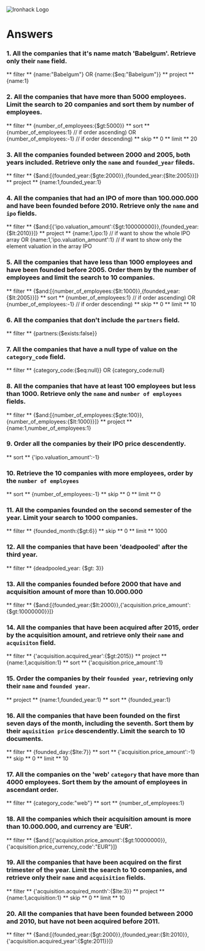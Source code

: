 ![Ironhack Logo](https://i.imgur.com/1QgrNNw.png)

# Answers

### 1. All the companies that it's name match 'Babelgum'. Retrieve only their `name` field.
** filter **    {name:"Babelgum"}
        OR      {name:{$eq:"Babelgum"}}
** project **   {name:1}

### 2. All the companies that have more than 5000 employees. Limit the search to 20 companies and sort them by **number of employees**.
** filter **    {number_of_employees:{$gt:5000}}
** sort **      {number_of_employees:1}         // if order ascending)
        OR      {number_of_employees:-1}        // if order descending)
** skip **      0
** limit **     20

### 3. All the companies founded between 2000 and 2005, both years included. Retrieve only the `name` and `founded_year` fileds.
** filter **    {$and:[{founded_year:{$gte:2000}},{founded_year:{$lte:2005}}]}
** project **   {name:1,founded_year:1}

### 4. All the companies that had an IPO of more than 100.000.000 and have been founded before 2010. Retrieve only the `name` and `ipo` fields.
** filter **    {$and:[{'ipo.valuation_amount':{$gt:100000000}},{founded_year:{$lt:2010}}]}
** project **   {name:1,ipo:1}                      // if want to show the whole IPO array
        OR      {name:1,'ipo.valuation_amount':1}   // if want to show only the element valuation in the array IPO

### 5. All the companies that have less than 1000 employees and have been founded before 2005. Order them by the number of employees and limit the search to 10 companies.
** filter **    {$and:[{number_of_employees:{$lt:1000}},{founded_year:{$lt:2005}}]}
** sort **      {number_of_employees:1}         // if order ascending)
        OR      {number_of_employees:-1}        // if order descending)
** skip **      0
** limit **     10

### 6. All the companies that don't include the `partners` field.
** filter **    {partners:{$exists:false}}

### 7. All the companies that have a null type of value on the `category_code` field.
** filter **    {category_code:{$eq:null}}
        OR      {category_code:null}

### 8. All the companies that have at least 100 employees but less than 1000. Retrieve only the `name` and `number of employees` fields.
** filter **    {$and:[{number_of_employees:{$gte:100}},{number_of_employees:{$lt:1000}}]}
** project **   {name:1,number_of_employees:1}

### 9. Order all the companies by their IPO price descendently.
** sort **      {'ipo.valuation_amount':-1}

### 10. Retrieve the 10 companies with more employees, order by the `number of employees`
** sort **      {number_of_employees:-1}
** skip **      0
** limit **     0

### 11. All the companies founded on the second semester of the year. Limit your search to 1000 companies.
** filter **    {founded_month:{$gt:6}}
** skip **      0
** limit **     1000

### 12. All the companies that have been 'deadpooled' after the third year.
** filter **    {deadpooled_year: {$gt: 3}}

### 13. All the companies founded before 2000 that have and acquisition amount of more than 10.000.000
** filter **    {$and:[{founded_year:{$lt:2000}},{'acquisition.price_amount':{$gt:10000000}}]}

### 14. All the companies that have been acquired after 2015, order by the acquisition amount, and retrieve only their `name` and `acquisiton` field.
** filter **    {'acquisition.acquired_year':{$gt:2015}}
** project **   {name:1,acquisition:1}
** sort **      {'acquisition.price_amount':1}

### 15. Order the companies by their `founded year`, retrieving only their `name` and `founded year`.
** project **   {name:1,founded_year:1}
** sort **      {founded_year:1}

### 16. All the companies that have been founded on the first seven days of the month, including the seventh. Sort them by their `aquisition price` descendently. Limit the search to 10 documents.
** filter **    {founded_day:{$lte:7}}
** sort **      {'acquisition.price_amount':-1}
** skip **      0
** limit **     10

### 17. All the companies on the 'web' `category` that have more than 4000 employees. Sort them by the amount of employees in ascendant order.
** filter **    {category_code:"web"}
** sort **      {number_of_employees:1}

### 18. All the companies which their acquisition amount is more than 10.000.000, and currency are 'EUR'.
** filter **    {$and:[{'acquisition.price_amount':{$gt:10000000}},{'acquisition.price_currency_code':"EUR"}]}

### 19. All the companies that have been acquired on the first trimester of the year. Limit the search to 10 companies, and retrieve only their `name` and `acquisition` fields.
** filter **    {'acquisition.acquired_month':{$lte:3}}
** project **   {name:1,acquisition:1}
** skip **      0
** limit **     10

### 20. All the companies that have been founded between 2000 and 2010, but have not been acquired before 2011.
** filter **    {$and:[{founded_year:{$gt:2000}},{founded_year:{$lt:2010}},{'acquisition.acquired_year':{$gte:2011}}]}
